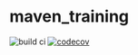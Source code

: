 # maven_training

![build ci](https://github.com/CesarMilesi/maven_training/actions/workflows/build.yml/badge.svg) [![codecov](https://codecov.io/gh/CesarMilesi/maven_training/branch/main/graph/badge.svg?token=9DGERW3IYL)](https://codecov.io/gh/CesarMilesi/maven_training)
